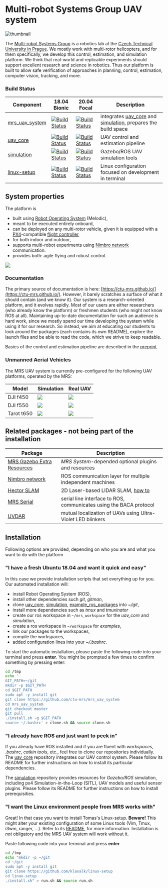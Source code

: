 # Multi-robot Systems Group UAV system
![thumbnail](.fig/drone_collage.jpg)

The [Multi-robot Systems Group](http://mrs.felk.cvut.cz) is a robotics lab at the [Czech Technical University in Prague](https://www.cvut.cz/).
We mostly work with multi-rotor helicopters, and for them specifically, we develop this control, estimation, and simulation platform.
We think that real-world and replicable experiments should support excellent research and science in robotics.
Thus our platform is built to allow safe verification of approaches in planning, control, estimation, computer vision, tracking, and more.

### Build Status

| Component                                                   | 18.04 Bionic                                                                                                                                                  | 20.04 Focal                                                                                                                                                 | Description                                                                                                                                  |
|-------------------------------------------------------------|---------------------------------------------------------------------------------------------------------------------------------------------------------------|-------------------------------------------------------------------------------------------------------------------------------------------------------------|----------------------------------------------------------------------------------------------------------------------------------------------|
| [mrs_uav_system](https://github.com/ctu-mrs/mrs_uav_system) | [![Build Status](http://badges.herokuapp.com/travis.com/ctu-mrs/mrs_uav_system?env=BADGE=bionic&label=Melodic)](https://travis-ci.com/ctu-mrs/mrs_uav_system) | [![Build Status](http://badges.herokuapp.com/travis.com/ctu-mrs/mrs_uav_system?env=BADGE=focal&label=Noetic)](https://travis-ci.com/ctu-mrs/mrs_uav_system) | integrates [uav_core](https://github.com/ctu-mrs/uav_core) and [simulation](https://github.com/ctu-mrs/simulation), prepares the build space |
| [uav_core](https://github.com/ctu-mrs/uav_core)             | [![Build Status](http://badges.herokuapp.com/travis.com/ctu-mrs/uav_core?env=BADGE=bionic&label=Melodic)](https://travis-ci.com/ctu-mrs/uav_core)             | [![Build Status](http://badges.herokuapp.com/travis.com/ctu-mrs/uav_core?env=BADGE=focal&label=Noetic)](https://travis-ci.com/ctu-mrs/uav_core)             | UAV control and estimation pipeline                                                                                                          |
| [simulation](https://github.com/ctu-mrs/simulation)         | [![Build Status](http://badges.herokuapp.com/travis.com/ctu-mrs/simulation?env=BADGE=bionic&label=Melodic)](https://travis-ci.com/ctu-mrs/simulation)         | [![Build Status](http://badges.herokuapp.com/travis.com/ctu-mrs/simulation?env=BADGE=focal&label=Noetic)](https://travis-ci.com/ctu-mrs/simulation)         | Gazebo/ROS UAV simulation tools                                                                                                              |
| [linux-setup](https://github.com/klaxalk/linux-setup)       | [![Build Status](http://badges.herokuapp.com/travis.com/klaxalk/linux-setup?env=BADGE=bionic&label=Bionic)](https://travis-ci.com/klaxalk/linux-setup)        | [![Build Status](http://badges.herokuapp.com/travis.com/klaxalk/linux-setup?env=BADGE=focal&label=Focal)](https://travis-ci.com/klaxalk/linux-setup)        | Linux configuration focused on development in terminal                                                                                       |

## System properties

The platform is

* built using [Robot Operating System](https://www.ros.org/) (Melodic),
* meant to be executed entirely onboard,
* can be deployed on any multi-rotor vehicle, given it is equipped with a [PX4](https://github.com/ctu-mrs/px4_firmware)-compatible [flight controller](https://pixhawk.org/),
* for both indoor and outdoor,
* supports multi-robot experiments using [Nimbro network](https://github.com/ctu-mrs/nimbro_network) communication.
* provides both: agile flying and robust control.

![](https://github.com/ctu-mrs/mrs_uav_system/raw/gifs/gazebo_circle.gif)

### Documentation

The primary source of documentation is here: [https://ctu-mrs.github.io/](https://ctu-mrs.github.io/).
However, it barely scratches a surface of what it should contain (and we know it).
Our system is a research-oriented platform, and it evolves rapidly.
Most of our users are either researchers (who already know the platform) or freshmen students (who might not know ROS at all).
Maintaining up-to-date documentation for such an audience is hard work, since we mostly spend our time developing the system while using it for our research.
So instead, we aim at educating our students to look around the packages (each contains its own README), explore the launch files and be able to read the code, which we strive to keep readable.

Basics of the control and estimation pipeline are described in the [preprint](http://mrs.felk.cvut.cz/data/papers/mrs-platform.pdf).

### Unmanned Aerial Vehicles

The MRS UAV system is currently pre-configured for the following UAV platforms, operated by the MRS:

| Model      | Simulation                    | Real UAV                |
|------------|-------------------------------|-------------------------|
| DJI f450   | ![](.fig/f450_simulation.jpg) | ![](.fig/f450_real.jpg) |
| DJI f550   | ![](.fig/f550_simulation.jpg) | ![](.fig/f550_real.jpg) |
| Tarot t650 | ![](.fig/t650_simulation.jpg) | ![](.fig/t650_real.jpg) |

## Related packages - not being part of the installation

| Package                                                                              | Description                                                                                   |
|--------------------------------------------------------------------------------------|-----------------------------------------------------------------------------------------------|
| [MRS Gazebo Extra Resources](https://github.com/ctu-mrs/mrs_gazebo_extras_resources) | *MRS System*-depended optional plugins and resources                                          |
| [Nimbro network](https://github.com/ctu-mrs/nimbro_network)                          | ROS communication layer for multiple independent machines                                     |
| [Hector SLAM](https://github.com/tu-darmstadt-ros-pkg/hector_slam)                   | 2D Laser-based LIDAR SLAM, [how to](https://ctu-mrs.github.io/docs/software/hector_slam.html) |
| [MRS Serial](https://github.com/ctu-mrs/mrs_serial)                                  | serial line interface to ROS, communicates using the BACA protocol                            |
| [UVDAR](https://github.com/ctu-mrs/uvdar)                                            | mutual localization of UAVs using Ultra-Violet LED blinkers                                   |

## Installation

Following options are provided, depending on who you are and what you want to do with the platform

### "I have a fresh Ubuntu 18.04 and want it quick and easy"

In this case we provide installation scripts that set everything up for you.
Our automated installation will:
* install Robot Operating System (ROS),
* install other dependencies such *git*, *gitman*,
* clone [uav_core](https://github.com/ctu-mrs/uav_core), [simulation](https://github.com/ctu-mrs/simulation), [example_ros_packages](https://github.com/ctu-mrs/example_ros_packages) into *~/git*,
* install more dependencies such as *tmux* and *tmuxinator*
* create our ros workspace in ```~/mrs_workspace``` for the *uav_core* and *simulation*,
* create a ros workspace in ```~/workspace``` for *examples*,
* link our packages to the workspaces,
* compile the workspaces,
* added configuration lines into your *~/.bashrc*.

To start the automatic installation, please paste the following code into your terminal and press **enter**.
You might be prompted a few times to confirm something by pressing enter:
```bash
cd /tmp
echo '
GIT_PATH=~/git
mkdir -p $GIT_PATH
cd $GIT_PATH
sudo apt -y install git
git clone https://github.com/ctu-mrs/mrs_uav_system
cd mrs_uav_system
git checkout master
git pull
./install.sh -g $GIT_PATH
source ~/.bashrc' > clone.sh && source clone.sh
```

### "I already have ROS and just want to peek in"

If you already have ROS installed and if you are fluent with *workspaces*, *.bashrc*, *catkin tools*, etc., feel free to clone our repositories individually.
The [uav_core](https://github.com/ctu-mrs/uav_core) repository integrates our UAV control system.
Please follow its README for further instructions on how to install its particular dependencies.

The [simulation](https://github.com/ctu-mrs/simulation) repository provides resources for *Gazebo/ROS* simulation, including px4 Simulation-in-the-Loop (SITL), UAV models and useful sensor plugins.
Please follow its README for further instructions on how to install prerequisities.

### "I want the Linux environment people from MRS works with"

Great! In that case you want to install Tomas's Linux-setup.
**Beware!** This might alter your existing configuration of some Linux tools (Vim, Tmux, i3wm, ranger, ...).
Refer to its [README](https://github.com/klaxalk/linux-setup), for more information.
Installation is *not* obligatory and the MRS UAV system will work without it.

Paste following code into your terminal and press **enter**
```bash
cd /tmp
echo "mkdir -p ~/git
cd ~/git
sudo apt -y install git
git clone https://github.com/klaxalk/linux-setup
cd linux-setup
./install.sh" > run.sh && source run.sh
```
